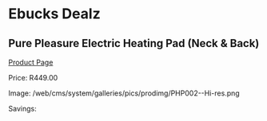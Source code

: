 
# Ebucks Dealz
## Pure Pleasure Electric Heating Pad (Neck & Back)
[Product Page](https://www.ebucks.com/web/shop/productSelected.do?prodId=1136295321&catId=714962196)

Price: R449.00

Image: /web/cms/system/galleries/pics/prodimg/PHP002--Hi-res.png

Savings: 


	